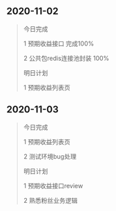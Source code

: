 ## 2020-11-02

> 今日完成
>
> 1  预期收益接口 完成100%
>
> 2 公共包redis连接池封装 100%
>
> 明日计划
>
> 1 预期收益列表页

## 2020-11-03

> 今日完成
>
> 1 预期收益列表页
>
> 2 测试环境bug处理
>
> 明日计划
>
> 1 预期收益接口review
>
> 2 熟悉粉丝业务逻辑



